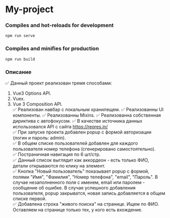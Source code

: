 # My-project

### Compiles and hot-reloads for development
```
npm run serve
```

### Compiles and minifies for production
```
npm run build
```

### Описание

:white_check_mark: Данный проект реализован тремя способами:
  1. Vue3 Options API.
  2. Vuex.
  3. Vue 3 Composition API.  
:white_check_mark: Реализован навбар с локальным хранилещем. 
:white_check_mark: Реализованны UI компоненты.
:white_check_mark: Реализованны Mixins.
:white_check_mark: Реализованна собственная дириктива с автофокусом.
:white_check_mark: В качестве источника данных использовался API с сайта https://reqres.in/    
:white_check_mark: При запуске проекта добавлен popup с формой авторизации (логин и пароль: admin).    
:white_check_mark: В общем списке пользователей добавлен для каждого пользователя номер телефона (сгенерировано самостоятельно).    
:white_check_mark: Постраничная навигация по 6 шт/стр.    
:white_check_mark: Данный список выглядит как аккордеон - есть только ФИО, детали открываются по клику на элемент.    
:white_check_mark: Кнопка "Новый пользователь" показывает popup с формой, полями "Имя", "Фамилия", "Номер телефона", "email", "Пароль". В случае незаполненного поля с именем, email или паролем - сообщение об ошибке. В случае успешного добавления пользователя, popup закрыватся, новая запись добавляется в общем списке первой.    
:white_check_mark: Добавлена строка "живого поиска" на странице. Ищем по ФИО. Оставляем на странице только тех, у кого есть вхождение.      
